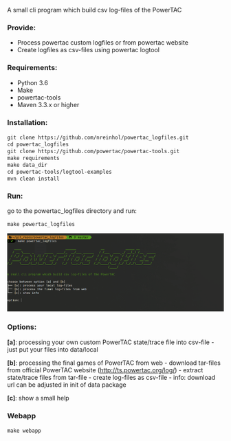 A small cli program which build csv log-files of the PowerTAC

### Provide:

- Process powertac custom logfiles or from powertac website 
- Create logfiles as csv-files using powertac logtool


### Requirements:

- Python 3.6
- Make
- powertac-tools
- Maven 3.3.x or higher 


### Installation:

```
git clone https://github.com/nreinhol/powertac_logfiles.git
cd powertac_logfiles
git clone https://github.com/powertac/powertac-tools.git
make requirements
make data_dir
cd powertac-tools/logtool-examples
mvn clean install
```

### Run:
go to the powertac_logfiles directory and run:
```
make powertac_logfiles
```

![alt text](img/title.png)

### Options:

**[a]**: processing your own custom PowerTAC state/trace file into csv-file
    - just put your files into data/local  
    
**[b]**: processing the final games of PowerTAC from web
    - download tar-files from official PowerTAC website (http://ts.powertac.org/log/)
    - extract state/trace files from tar-file
    - create log-files as csv-file
    - info: download url can be adjusted in init of data package

**[c]**: show a small help
 
### Webapp
```
make webapp
```
